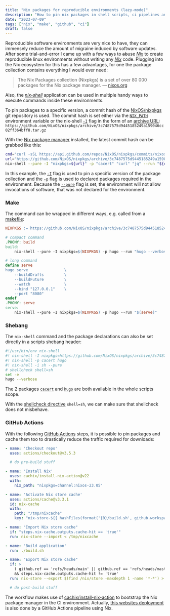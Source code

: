 ```yaml
---
title: "Nix packages for reproducible environments (lazy-mode)"
description: "How to pin nix packages in shell scripts, ci pipelines and other build processes"
date: "2023-07-09"
tags: ["nix", "make", "github", "ci"]
draft: false
---
```


Reproducible software environments are very nice to have, they can immensely reduce the amount of migraine induced by software updates.
After some trial-and-error I came up with a few ways to ~~ab~~use [*Nix*](https://nixos.org/) to create reproducible linux environments without writing any [*Nix*](https://nixos.wiki/wiki/Overview_of_the_Nix_Language) code.
Plugging into the Nix ecosystem for this has a few advantages, for one the package collection contains everything I would ever need:

> The Nix Packages collection (Nixpkgs) is a set of over 80 000 packages for the Nix package manager.
> ― [nixos.org](https://nixos.org/)

Also, the [*nix-shell*](https://nixos.org/manual/nix/stable/command-ref/nix-shell.html) application can be used in multiple handy ways to execute commands inside these environments.

To pin packages to a specific version, a commit hash of the [NixOS/nixpkgs](https://github.com/NixOS/nixpkgs) git repository is used.
The commit hash is set either via the [`NIX_PATH`](https://nixos.org/manual/nix/stable/command-ref/env-common.html#env-NIX_PATH) environment variable or the nix-shell [`-I`](https://nixos.org/manual/nix/stable/command-ref/nix-shell.html#opt-I) flag in the form of an [archive URL](https://docs.github.com/en/repositories/working-with-files/using-files/downloading-source-code-archives#source-code-archive-urls):
`https://github.com/NixOS/nixpkgs/archive/3c7487575d9445185249a159046cc02ff364bff8.tar.gz`

With the [Nix package manager](https://nixos.org/manual/nix/stable/installation/multi-user.html) installed, the latest commit hash can be grabbed like this:

```sh
cmd="curl -sSL https://api.github.com/repos/NixOS/nixpkgs/commits/nixos-unstable | jq -r '.sha'"
url="https://github.com/NixOS/nixpkgs/archive/3c7487575d9445185249a159046cc02ff364bff8.tar.gz"
nix-shell --pure -I "nixpkgs=${url}" -p "cacert" "curl" "jq" --run "${cmd}"
```

In this example, the [`-I`](https://nixos.org/manual/nix/stable/command-ref/nix-shell.html#opt-I) flag is used to pin a specific version of the package collection and the [`-p`](https://nixos.org/manual/nix/stable/command-ref/nix-shell.html#opt-p) flag is used to declared packages required in the environment.
Because the [`--pure`](https://nixos.org/manual/nix/stable/command-ref/nix-shell.html#opt--pure) flag is set, the environment will not allow invocations of software, that was not declared for the environment.

### Make

The command can be wrapped in different ways, e.g. called from a [makefile](https://pubs.opengroup.org/onlinepubs/9699919799/utilities/make.html):

```Makefile
NIXPKGS := https://github.com/NixOS/nixpkgs/archive/3c7487575d9445185249a159046cc02ff364bff8.tar.gz

# compact command
.PHONY: build
build:
	nix-shell --pure -I nixpkgs=$(NIXPKGS) -p hugo --run "hugo --verbose"

# long command
define serve
hugo serve                \
    --buildDrafts         \
    --buildFuture         \
    --watch               \
    --bind "127.0.0.1"    \
    --port "8080"
endef
.PHONY: serve
serve:
	nix-shell --pure -I nixpkgs=$(NIXPKGS) -p hugo --run "$(serve)"
```

### Shebang

The `nix-shell` command and the package declarations can also be set directly in a scripts shebang header:

```sh
#!/usr/bin/env nix-shell
#! nix-shell -I nixpkgs=https://github.com/NixOS/nixpkgs/archive/3c7487575d9445185249a159046cc02ff364bff8.tar.gz
#! nix-shell -p cacert hugo
#! nix-shell -i sh --pure
# shellcheck shell=sh
set -e
hugo --verbose
```

The 2 packages [`cacert`](https://search.nixos.org/packages?channel=23.05&show=cacert) and [`hugo`](https://search.nixos.org/packages?channel=23.05&show=hugo) are both available in the whole scripts scope.

With the [shellcheck directive](https://www.shellcheck.net/wiki/Directive) `shell=sh`, we can make sure that shellcheck does not misbehave.

### GitHub Actions

With the following [GitHub Actions](https://docs.github.com/en/actions) steps, it is possible to pin packages and cache them too to drastically reduce the traffic required for downloads:

```yaml
- name: 'Checkout repo'
  uses: actions/checkout@v3.5.3

  # do pre-build stuff

- name: 'Install Nix'
  uses: cachix/install-nix-action@v22
  with:
    nix_path: "nixpkgs=channel:nixos-23.05"

- name: 'Activate Nix store cache'
  uses: actions/cache@v3.3.1
  id: nix-cache
  with:
    path: "/tmp/nixcache"
    key: "nix-store-${{ hashFiles(format('{0}/build.sh', github.workspace)) }}"

- name: "Import Nix store cache"
  if: "steps.nix-cache.outputs.cache-hit == 'true'"
  run: nix-store --import < /tmp/nixcache

- name: 'Build application'
  run: ./build.sh

- name: "Export Nix store cache"
  if: >
    ( github.ref == 'refs/heads/main' || github.ref == 'refs/heads/master' )
    && steps.nix-cache.outputs.cache-hit != 'true'
  run: nix-store --export $(find /nix/store -maxdepth 1 -name '*-*') > /tmp/nixcache

  # do post-build stuff
```

The workflow makes use of [cachix/install-nix-action](https://github.com/cachix/install-nix-action) to bootstrap the Nix package manager in the CI environment.
Actually, [this websites deployment](https://github.com/nothub/website/blob/main/.github/workflows/ci.yml) is also done by a GitHub Actions pipeline using Nix.
